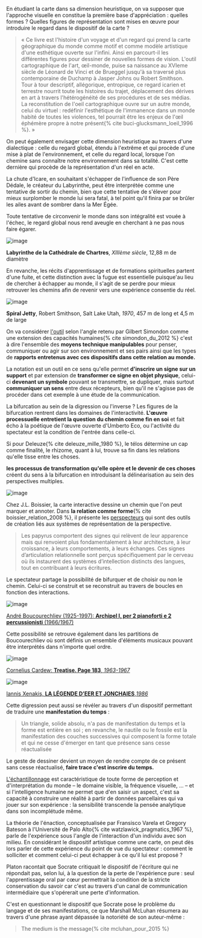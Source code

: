 En étudiant la carte dans sa dimension heuristique, on va supposer que l'approche visuelle en constitue la première base d'appréciation : quelles formes ? Quelles figures de représentation sont mises en œuvre pour introduire le regard dans le dispositif de la carte ?

>« Ce livre est l'histoire d'un voyage et d'un regard qui prend la carte géographique du monde comme motif et comme modèle artistique d'une esthétique ouverte sur l'infini. Ainsi en parcourt-il les différentes figures pour dessiner de nouvelles formes de vision. L'outil cartographique de l'art, œil-monde, puise sa naissance au XVIeme siècle de Léonard de Vinci et de Brueggel jusqu'à sa traversé plus contemporaine de Duchamp à Jasper Johns ou Robert Smithson. Tour à tour descriptif, allégorique, entropique, ce regard icarien et terrestre nourrit toute les histoires du trajet, déplacement des dérives en art à travers l'hétérogénéité de ses procédures et de ses médias. La reconstitution de l'oeil cartographique ouvre sur un autre monde, celui du virtuel : redéfinir l'esthétique de l'immanence dans un monde habité de toutes les violences, tel pourrait être les enjeux de l'œil éphémère propre à notre présent{% cite buci-glucksmann_loeil_1996 %}. »

On peut également envisager cette dimension heuristique au travers d'une dialectique : celle du regard global, étendu à l'extrême et qui procède d'une mise à plat de l'environnement, et celle du regard local, lorsque l'on chemine sans connaître notre environnement dans sa totalité. C'est cette dernière qui procède de la représentation d'un réel en acte.

La chute d'Icare, en souhaitant s'échapper de l'influence de son Père Dédale, le créateur du Labyrinthe, peut être interprétée comme une tentative de sortir du chemin, bien que cette tentative de s'élever pour mieux surplomber le monde lui sera fatal, à tel point qu'il finira par se brûler les ailes avant de sombrer dans la Mer Égée.

Toute tentative de circonvenir le monde dans son intégralité est vouée à l'échec, le regard global nous rend aveugle en cherchant à ne pas nous faire égarer.

![image](https://bifurcation.etxetxe.fr/images/chartres.jpg)

**Labyrinthe de la Cathédrale de Chartres**, _XIIIème siècle_, 12,88 m de diamètre

En revanche, les récits d'apprentissage et de formations spirituelles partent d'une fuite, et cette distinction avec la fugue est essentielle puisque'au lieu de chercher à échapper au monde, il s'agit de se perdre pour mieux retrouver les chemins afin de revenir vers une expérience consentie du réel.

![image](https://bifurcation.etxetxe.fr/images/jetty.jpg)

**Spiral Jetty**, Robert Smithson, Salt Lake Utah, _1970_, 457 m de long et 4,5 m de large

On va considérer [l'outil](https://bifurcation.etxetxe.fr/7-annexes/lexique/) selon l'angle retenu par Gilbert Simondon comme une extension des capacités humaines{% cite simondon_du_2012 %} c'est à dire l'ensemble des **moyens technique manipulables** pour penser, communiquer ou agir sur son environnement et ses pairs ainsi que les types de **rapports entretenus avec ces dispositifs dans cette relation au monde.**

La notation est un outil en ce sens qu'elle permet **d'inscrire un signe sur un support** et par extension de **transformer ce signe en objet physique**, celui-ci **devenant un symbole** pouvant se transmettre, se dupliquer, mais surtout **communiquer un sens** entre deux récepteurs, bien qu'il ne s'agisse pas de procéder dans cet exemple à une étude de la communication.

La bifurcation au sein de la digression ou l'inverse ? Les figures de la bifurcation rentrent dans les domaines de l'interactivité. **L'œuvre processuelle entretient la question du chemin comme fin en soi** et fait écho à la poétique de l'œuvre ouverte d'Umberto Eco, ou l'activité du spectateur est la condition de l'entrée dans celle-ci.

Si pour Deleuze{% cite deleuze_mille_1980 %}, le télos détermine un cap comme finalité, le rhizome, quant à lui, trouve sa fin dans les relations qu'elle tisse entre les choses.

**les processus de transformation qu'elle opère et le devenir de ces choses** créent du sens à la bifurcation en introduisant la délinéarisation au sein des perspectives multiples.

![image](https://bifurcation.etxetxe.fr/images/perspecteurs.jpg)

Chez J.L. Boissier, la carte interactive dessine un chemin que l'on peut marquer et annoter. Dans **la relation comme forme**{% cite boissier_relation_2008 %}, il présente les [perspecteurs](http://www.ciren.org/ciren/productions/perspecteurs/index.html) qui sont des outils de création liés aux systèmes de représentation de la perspective.

>Les papyrus comportent des signes qui relèvent de leur apparence mais qui renvoient plus fondamentalement à leur architecture, à leur croissance, à leurs comportements, à leurs échanges. Ces signes d’articulation relationnelle sont perçus spécifiquement par le cerveau où ils instaurent des systèmes d’intellection distincts des langues, tout en contribuant à leurs écritures.

Le spectateur partage la possibilité de bifurquer et de choisir ou non le chemin. Celui-ci se construit et se reconstruit au travers de boucles en fonction des interactions.

![image](https://bifurcation.etxetxe.fr/images/archipel.jpg)

[André Boucourechliev (1925-1997): **Archipel I, per 2 pianoforti e 2 percussionisti** (1966/1967)](https://www.youtube.com/watch?v=V1LJXr4CggE)

Cette possibilité se retrouve également dans les partitions de Boucourechliev où sont définis un ensemble d'éléments musicaux pouvant être interprétés dans n'importe quel ordre.

![image](https://bifurcation.etxetxe.fr/images/cage.jpg)

[Cornelius Cardew: **Treatise. Page 183**, _1963-1967_](https://www.youtube.com/watch?v=RwwSNCgrYrw)

![image](https://bifurcation.etxetxe.fr/images/xenakis.png)

[Iannis Xenakis, **LA LÉGENDE D’EER ET JONCHAIES**,_1986_](https://www.youtube.com/watch?v=onTQERZOEZ4)

Cette digression peut aussi se révéler au travers d'un dispositif permettant de traduire une **manifestation du temps** :

>Un triangle, solide absolu, n'a pas de manifestation du temps et la forme est entière en soi ; en revanche, le nautile ou le fossile est la manifestation des couches successives qui composent la forme totale et qui ne cesse d'émerger en tant que présence sans cesse réactualisée

Le geste de dessiner devient un moyen de rendre compte de ce présent sans cesse réactualisé, **faire trace c'est inscrire du temps.**

[L'échantillonnage](https://bifurcation.etxetxe.fr/7-annexes/lexique/) est caractéristique de toute forme de perception et d'interprétation du monde &ndash; le domaine visible, la fréquence visuelle, ... &ndash; et si l'intelligence humaine ne permet que d'en saisir un aspect, c'est sa capacité à construire une réalité à partir de données parcellaires qui va jouer sur son expérience : la sensibilité transcende la pensée analytique dans son incomplétude même.

La théorie de l'énaction, conceptualisée par Fransisco Varela et Gregory Bateson à l'Université de Palo Alto{% cite watzlawick_pragmatics_1967 %}, parle de l'expérience sous l'angle de l'interaction d'un individu avec son milieu. En considérant le dispositif artistique comme une carte, on peut dès lors parler de cette expérience du point de vue du spectateur : comment le solliciter et comment celui-ci peut échapper à ce qu'il lui est proposé ?

Platon racontait que Socrate critiquait le dispositif de l'écriture qui ne répondait pas, selon lui, à la question de la perte de l'expérience pure : seul l'apprentissage oral par cœur permettrait la condition de la stricte conservation du savoir car c'est au travers d'un canal de communication intermédiaire que s'opérerait une perte d'information.

C'est en questionnant le dispositif que Socrate pose le problème du langage et de ses manifestations, ce que Marshall McLuhan résumera au travers d'une phrase ayant dépassée la notoriété de son auteur-même :

>The medium is the message{% cite mcluhan_pour_2015  %}
